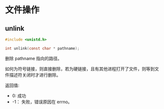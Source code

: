 # 文件操作

## unlink
```c
#include <unistd.h>

int unlink(const char * pathname);
```

删除 pathname 指向的路径。

如何为符号链接，则直接删除，若为硬链接，且有其他进程打开了文件，则等到文件描述符关闭时才进行删除。

返回值:
* 0: 成功
* -1： 失败，错误原因在 errno。